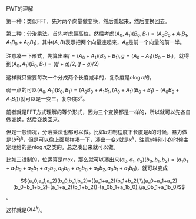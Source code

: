 FWT的理解

第一种：类似FFT，先对两个向量做变换，然后乘起来，然后变换回去。

第二种：分治乘法。首先考虑最高位，然后考虑$(A_0,A_1)(B_0,B_1)=(A_0B_0+A_1B_1,A_1B_0+A_0B_1)$，其中$(A,B)$表示把两个向量连起来，$A_0$是前一个向量的前一半。

注意凑一下形式，先算出来$f=(A_0+A_1)(B_0+B_1),g=(A_0-A_1)(B_0-B_1)$，就得到$(A_0,A_1)(B_0,B_1)=((f+g)/2,(f-g)/2)$

这样就只需要每次一个分成两个长度减半的，复杂度是$n\log n$的。

弱一点的可以$(A_0,A_1)(B_0,B_1)=(A_0B_0+A_1B_1,(A_0+A_1)(B_0+B_1)-(A_0B_0+A_1B_1))$就可以是一变三，复杂度$3^k$。

前者就是FFT方式理解的等价形式，因为三个变换都是一样的，所以就可以先各自做变换，然后变换回来。

但是一般情况，分治乘法也都可以做。比如$b$进制程度下长度是$k$的时候，暴力做是$(b^2)^k$，但是可以像上面那样凑一下，凑出一变$x$就是$x^k$，注意$x$特别小的时候主定理给的是$n\log n$之类的。总之凑出来就可以做。

比如三进制的，位运算是mex，那么就可以凑出来$(a_0,a_1,a_2)(b_0,b_1,b_2)=(a_1b_1+a_1b_2+a_2b_1+a_2b_2,a_0b_0+a_2b_0+a_0b_2,a_0b_1+a_1b_0)$，就可以变成

$$(a_0,a_1,a_2)(b_0,b_1,b_2)=((a_1+a_2)(b_1+b_2),\\(a_0+a_1+a_2)(b_0+b_1+b_2)-(a_1+a_2)(b_1+b_2))-(a_0b_1+a_1b_0),\\a_0b_1+a_1b_0)$$。

这样就是$O(4^k)$。